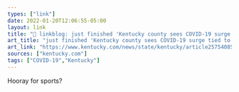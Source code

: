 ```yaml
---
types: ["link"]
date: 2022-01-20T12:06:55-05:00
layout: link
title: "🔗 linkblog: just finished 'Kentucky county sees COVID-19 surge tied to ball games. | Lexington Herald Leader'"
art_title: "just finished 'Kentucky county sees COVID-19 surge tied to ball games. | Lexington Herald Leader"
art_link: "https://www.kentucky.com/news/state/kentucky/article257540853.html"
sources: ["kentucky.com"]
tags: ["COVID-19","Kentucky"]
---
```

Hooray for sports?
